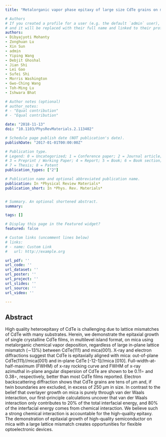 ```yaml
---
title: "Metalorganic vapor phase epitaxy of large size CdTe grains on mica through chemical and van der Waals interactions"

# Authors
# If you created a profile for a user (e.g. the default `admin` user), write the username (folder name) here 
# and it will be replaced with their full name and linked to their profile.
authors:
- Dibyajyoti Mohanty
- Zonghuan Lu
- Xin Sun
- admin
- Yiping Wang
- Debjit Ghoshal
- Jian Shi
- Lei Gao
- Sufei Shi
- Morris Washington
- Gwo-Ching Wang
- Toh-Ming Lu
- Ishwara Bhat

# Author notes (optional)
# author_notes:
# - "Equal contribution"
# - "Equal contribution"

date: "2018-11-13"
doi: "10.1103/PhysRevMaterials.2.113402"

# Schedule page publish date (NOT publication's date).
publishDate: "2017-01-01T00:00:00Z"

# Publication type.
# Legend: 0 = Uncategorized; 1 = Conference paper; 2 = Journal article;
# 3 = Preprint / Working Paper; 4 = Report; 5 = Book; 6 = Book section;
# 7 = Thesis; 8 = Patent
publication_types: ["2"]

# Publication name and optional abbreviated publication name.
publication: In *Physical Review Materials*
publication_short: In *Phys. Rev. Materials*


# Summary. An optional shortened abstract.
summary:

tags: []

# Display this page in the Featured widget?
featured: false

# Custom links (uncomment lines below)
# links:
# - name: Custom Link
#   url: http://example.org

url_pdf: ''
url_code: ''
url_dataset: ''
url_poster: ''
url_project: ''
url_slides: ''
url_source: ''
url_video: ''

---
```

## Abstract
High quality heteroepitaxy of CdTe is challenging due to lattice mismatches of CdTe with many substrates. Herein, we demonstrate the epitaxial growth of single crystalline CdTe films, in multilevel island format, on mica using metalorganic chemical vapor deposition, regardless of large in-plane lattice mismatch (∼13%) between CdTe(111) and mica(001). X-ray and electron diffractions suggest that CdTe is epitaxially aligned with mica: out-of-plane CdTe(111)//mica(001) and in-plane CdTe [-12-1]//mica [010]. Full-width-at-half-maximum (FWHM) of x-ray rocking curve and FWHM of x-ray azimuthal in-plane angular dispersion of CdTe are shown to be 0.11∘ and 0.38∘, respectively, better than most CdTe films reported. Electron backscattering diffraction shows that CdTe grains are tens of μm and, if twin boundaries are excluded, in excess of 250 μm in size. In contrast to the belief that overlayer growth on mica is purely through van der Waals interaction, our first-principle calculations uncover that van der Waals interaction only contributes to 20% of the total interfacial energy, and 80% of the interfacial energy comes from chemical interaction. We believe such a strong chemical interaction is accountable for the high-quality epitaxy. The demonstration of epitaxial growth of high-quality semiconductor on mica with a large lattice mismatch creates opportunities for flexible optoelectronic devices.